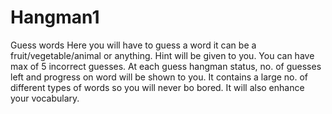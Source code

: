 # Hangman1
Guess words
Here you will have to guess a word it can be a fruit/vegetable/animal or anything.
Hint will be given to you.
You can have max of 5 incorrect guesses.
At each guess hangman status, no. of guesses left and progress on word will be shown to you.
It contains a large no. of different types of words so you will never bo bored.
It will also enhance your vocabulary.
